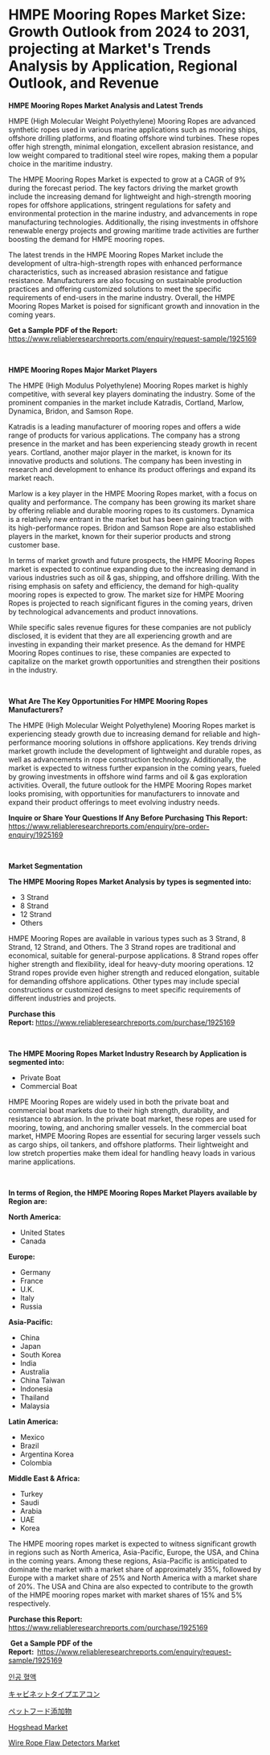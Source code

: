 <p><h1>HMPE Mooring Ropes Market Size: Growth Outlook from 2024 to 2031, projecting at Market's Trends Analysis by Application, Regional Outlook, and Revenue</h1></p><p><strong>HMPE Mooring Ropes Market Analysis and Latest Trends</strong></p>
<p><p>HMPE (High Molecular Weight Polyethylene) Mooring Ropes are advanced synthetic ropes used in various marine applications such as mooring ships, offshore drilling platforms, and floating offshore wind turbines. These ropes offer high strength, minimal elongation, excellent abrasion resistance, and low weight compared to traditional steel wire ropes, making them a popular choice in the maritime industry.</p><p>The HMPE Mooring Ropes Market is expected to grow at a CAGR of 9% during the forecast period. The key factors driving the market growth include the increasing demand for lightweight and high-strength mooring ropes for offshore applications, stringent regulations for safety and environmental protection in the marine industry, and advancements in rope manufacturing technologies. Additionally, the rising investments in offshore renewable energy projects and growing maritime trade activities are further boosting the demand for HMPE mooring ropes.</p><p>The latest trends in the HMPE Mooring Ropes Market include the development of ultra-high-strength ropes with enhanced performance characteristics, such as increased abrasion resistance and fatigue resistance. Manufacturers are also focusing on sustainable production practices and offering customized solutions to meet the specific requirements of end-users in the marine industry. Overall, the HMPE Mooring Ropes Market is poised for significant growth and innovation in the coming years.</p></p>
<p><strong>Get a Sample PDF of the Report:&nbsp;</strong> <a href="https://www.reliableresearchreports.com/enquiry/request-sample/1925169">https://www.reliableresearchreports.com/enquiry/request-sample/1925169</a></p>
<p>&nbsp;</p>
<p><strong>HMPE Mooring Ropes Major Market Players</strong></p>
<p><p>The HMPE (High Modulus Polyethylene) Mooring Ropes market is highly competitive, with several key players dominating the industry. Some of the prominent companies in the market include Katradis, Cortland, Marlow, Dynamica, Bridon, and Samson Rope.</p><p>Katradis is a leading manufacturer of mooring ropes and offers a wide range of products for various applications. The company has a strong presence in the market and has been experiencing steady growth in recent years. Cortland, another major player in the market, is known for its innovative products and solutions. The company has been investing in research and development to enhance its product offerings and expand its market reach.</p><p>Marlow is a key player in the HMPE Mooring Ropes market, with a focus on quality and performance. The company has been growing its market share by offering reliable and durable mooring ropes to its customers. Dynamica is a relatively new entrant in the market but has been gaining traction with its high-performance ropes. Bridon and Samson Rope are also established players in the market, known for their superior products and strong customer base.</p><p>In terms of market growth and future prospects, the HMPE Mooring Ropes market is expected to continue expanding due to the increasing demand in various industries such as oil & gas, shipping, and offshore drilling. With the rising emphasis on safety and efficiency, the demand for high-quality mooring ropes is expected to grow. The market size for HMPE Mooring Ropes is projected to reach significant figures in the coming years, driven by technological advancements and product innovations.</p><p>While specific sales revenue figures for these companies are not publicly disclosed, it is evident that they are all experiencing growth and are investing in expanding their market presence. As the demand for HMPE Mooring Ropes continues to rise, these companies are expected to capitalize on the market growth opportunities and strengthen their positions in the industry.</p></p>
<p>&nbsp;</p>
<p><strong>What Are The Key Opportunities For HMPE Mooring Ropes Manufacturers?</strong></p>
<p><p>The HMPE (High Molecular Weight Polyethylene) Mooring Ropes market is experiencing steady growth due to increasing demand for reliable and high-performance mooring solutions in offshore applications. Key trends driving market growth include the development of lightweight and durable ropes, as well as advancements in rope construction technology. Additionally, the market is expected to witness further expansion in the coming years, fueled by growing investments in offshore wind farms and oil & gas exploration activities. Overall, the future outlook for the HMPE Mooring Ropes market looks promising, with opportunities for manufacturers to innovate and expand their product offerings to meet evolving industry needs.</p></p>
<p><strong>Inquire or Share Your Questions If Any Before Purchasing This Report:</strong> <a href="https://www.reliableresearchreports.com/enquiry/pre-order-enquiry/1925169">https://www.reliableresearchreports.com/enquiry/pre-order-enquiry/1925169</a></p>
<p>&nbsp;</p>
<p><strong>Market Segmentation</strong></p>
<p><strong>The HMPE Mooring Ropes Market Analysis by types is segmented into:</strong></p>
<p><ul><li>3 Strand</li><li>8 Strand</li><li>12 Strand</li><li>Others</li></ul></p>
<p><p>HMPE Mooring Ropes are available in various types such as 3 Strand, 8 Strand, 12 Strand, and Others. The 3 Strand ropes are traditional and economical, suitable for general-purpose applications. 8 Strand ropes offer higher strength and flexibility, ideal for heavy-duty mooring operations. 12 Strand ropes provide even higher strength and reduced elongation, suitable for demanding offshore applications. Other types may include special constructions or customized designs to meet specific requirements of different industries and projects.</p></p>
<p><strong>Purchase this Report:&nbsp;</strong><a href="https://www.reliableresearchreports.com/purchase/1925169">https://www.reliableresearchreports.com/purchase/1925169</a></p>
<p>&nbsp;</p>
<p><strong>The HMPE Mooring Ropes Market Industry Research by Application is segmented into:</strong></p>
<p><ul><li>Private Boat</li><li>Commercial Boat</li></ul></p>
<p><p>HMPE Mooring Ropes are widely used in both the private boat and commercial boat markets due to their high strength, durability, and resistance to abrasion. In the private boat market, these ropes are used for mooring, towing, and anchoring smaller vessels. In the commercial boat market, HMPE Mooring Ropes are essential for securing larger vessels such as cargo ships, oil tankers, and offshore platforms. Their lightweight and low stretch properties make them ideal for handling heavy loads in various marine applications.</p></p>
<p>&nbsp;</p>
<p><strong>In terms of Region, the HMPE Mooring Ropes Market Players available by Region are:</strong></p>
<p>
    <p> <strong> North America: </strong>
        <ul>
            <li>United States</li>
            <li>Canada</li>
        </ul>
        </p> 
    <p> <strong> Europe: </strong>
        <ul>
            <li>Germany</li>
            <li>France</li>
            <li>U.K.</li>
            <li>Italy</li>
            <li>Russia</li>
        </ul>
        </p> 
    <p> <strong> Asia-Pacific: </strong>
        <ul>
            <li>China</li>
            <li>Japan</li>
            <li>South Korea</li>
            <li>India</li>
            <li>Australia</li>
            <li>China Taiwan</li>
            <li>Indonesia</li>
            <li>Thailand</li>
            <li>Malaysia</li>
        </ul>
        </p> 
    <p> <strong> Latin America: </strong>
        <ul>
            <li>Mexico</li>
            <li>Brazil</li>
            <li>Argentina Korea</li>
            <li>Colombia</li>
        </ul>
        </p> 
    <p> <strong> Middle East & Africa: </strong>
        <ul>
            <li>Turkey</li>
            <li>Saudi</li>
            <li>Arabia</li>
            <li>UAE</li>
            <li>Korea</li>
        </ul>
    </p>
    </p>
<p><p>The HMPE mooring ropes market is expected to witness significant growth in regions such as North America, Asia-Pacific, Europe, the USA, and China in the coming years. Among these regions, Asia-Pacific is anticipated to dominate the market with a market share of approximately 35%, followed by Europe with a market share of 25% and North America with a market share of 20%. The USA and China are also expected to contribute to the growth of the HMPE mooring ropes market with market shares of 15% and 5% respectively.</p></p>
<p><strong>Purchase this Report: </strong><a href="https://www.reliableresearchreports.com/purchase/1925169">https://www.reliableresearchreports.com/purchase/1925169</a></p>
<p>&nbsp;<strong>Get a Sample PDF of the Report:&nbsp;&nbsp;</strong><a href="https://www.reliableresearchreports.com/enquiry/request-sample/1925169">https://www.reliableresearchreports.com/enquiry/request-sample/1925169</a></p>
<p><strong></strong></p>
<p><p><a href="https://medium.com/@frankpeters35/%EC%9D%B8%EA%B3%B5-%ED%98%88%EC%95%A1-%EC%8B%9C%EC%9E%A5-%EC%8B%9C%EC%9E%A5-%EC%A0%90%EC%9C%A0%EC%9C%A8-%EC%8B%9C%EC%9E%A5-%EB%8F%99%ED%96%A5-%EB%B0%8F-%EB%AF%B8%EB%9E%98-%EC%84%B1%EC%9E%A5-%ED%83%90%EC%83%89-605fa5c2efdb">인공 혈액</a></p><p><a href="https://medium.com/@ozar19732009/%E3%82%AD%E3%83%A3%E3%83%93%E3%83%8D%E3%83%83%E3%83%88%E3%82%BF%E3%82%A4%E3%83%97%E3%81%AE%E3%82%A8%E3%82%A2%E3%82%B3%E3%83%B3%E5%B8%82%E5%A0%B4%E3%81%AE%E5%88%86%E6%9E%90-%E3%82%B0%E3%83%AD%E3%83%BC%E3%83%90%E3%83%AB%E7%94%A3%E6%A5%AD%E3%81%AE%E8%A6%8B%E9%80%9A%E3%81%97%E3%81%A8%E4%BA%88%E6%B8%AC-2024%E5%B9%B4%E3%81%8B%E3%82%892031%E5%B9%B4-dd3ed847ef45">キャビネットタイプエアコン</a></p><p><a href="https://medium.com/@ozar19732009/%E3%83%9A%E3%83%83%E3%83%88%E3%83%95%E3%83%BC%E3%83%89%E6%B7%BB%E5%8A%A0%E7%89%A9%E5%B8%82%E5%A0%B4%E3%81%AE%E5%88%86%E6%9E%90%E3%81%A82031%E5%B9%B4%E3%81%BE%E3%81%A7%E3%81%AE%E6%9C%9F%E9%96%93%E4%B8%AD%E3%81%AE%E4%BA%88%E6%B8%AC%E3%82%B5%E3%82%A4%E3%82%BA-77496d766071">ペットフード添加物</a></p><p><a href="https://automatic-knee-4c7.notion.site/Hogshead-Market-Size-Reflecting-a-Forecast-Till-2031-Market-By-Type-By-Application-and-By-Geograph-ab9ec77a90274460a8f6668be1d83004">Hogshead Market</a></p><p><a href="https://github.com/jsmusil/Market-Research-Report-List-2/blob/main/wire-rope-flaw-detectors-market.md">Wire Rope Flaw Detectors Market</a></p></p>